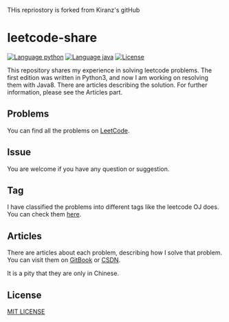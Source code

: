 THis repriostory is forked from Kiranz's gitHub

# leetcode-share

[![Language python](https://img.shields.io/badge/python-3.5-blue.svg)](https://www.python.org)
[![Language java](https://img.shields.io/badge/java-8-orange.svg)](http://www.oracle.com/technetwork/java/javase/overview/java8-2100321.html)
[![License](https://img.shields.io/dub/l/vibe-d.svg)](https://opensource.org/licenses/MIT)

This repository shares my experience in solving leetcode problems. The first edition was written in Python3, and now I am working on resolving them with Java8. There are articles describing the solution. For further information, please see the Articles part.

## Problems

You can find all the problems on [LeetCode](https://leetcode.com).

## Issue

You are welcome if you have any question or suggestion.

## Tag

I have classified the problems into different tags like the leetcode OJ does. You can check them [here](./TAG.md).

## Articles

There are articles about each problem, describing how I solve that problem. You can visit them on [GitBook](https://shenjie1993.gitbooks.io/leetcode-python/content/) or [CSDN](http://blog.csdn.net/column/details/leetcode-python.html).

It is a pity that they are only in Chinese.

## License

[MIT LICENSE](./LICENSE)
